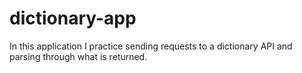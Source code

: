 # dictionary-app
In this application I practice sending requests to a dictionary API and parsing through what is returned.
